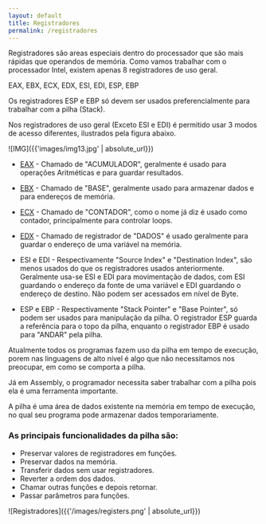 ```yaml
---
layout: default
title: Registradores
permalink: /registradores
---
```


Registradores são areas especiais dentro do processador que são mais rápidas que operandos de memória.
Como vamos trabalhar com o processador Intel, existem apenas 8 registradores de uso geral.

EAX, EBX, ECX, EDX, ESI, EDI, ESP, EBP

Os registradores ESP e EBP só devem ser usados preferencialmente para trabalhar com a pilha (Stack).

Nos registradores de uso geral (Exceto ESI e EDI) é permitido usar 3 modos de acesso diferentes, ilustrados pela figura abaixo.


![IMG]({{'images/img13.jpg' | absolute_url}})

* [EAX](#EAX) - Chamado de "ACUMULADOR", geralmente é usado para operações Aritméticas e para guardar resultados.
* [EBX](#EBX) - Chamado de "BASE", geralmente usado para armazenar dados e para endereços de memória.
* [ECX](#ECX) - Chamado de "CONTADOR", como o nome já diz é usado como contador, principalmente para controlar loops.
* [EDX](#EDX) - Chamado de registrador de "DADOS" é usado geralmente para guardar o endereço de uma variável na memória.

* ESI e EDI - Respectivamente "Source Index" e "Destination Index", são menos usados do que os registradores usados anteriormente.
Geralmente usa-se ESI e EDI para movimentação de dados, com ESI guardando o endereço da fonte de uma variável e EDI guardando o endereço de destino. Não podem ser acessados em nível de Byte.

* ESP e EBP - Respectivamente "Stack Pointer" e "Base Pointer", só podem ser usados para manipulação da pilha. O registrador ESP guarda a referência para o topo da pilha, enquanto o registrador EBP é usado para "ANDAR" pela pilha.

Atualmente todos os programas fazem uso da pilha em tempo de execução, porem nas linguagens de alto nível é algo que não necessitamos nos preocupar, em como se comporta a pilha.

Já em Assembly, o programador necessita saber trabalhar com a pilha pois ela é uma ferramenta importante.

A pilha é uma área de dados existente na memória em tempo de execução, no qual seu programa pode armazenar dados temporariamente.

### As principais funcionalidades da pilha são:

* Preservar valores de registradores em funções.
* Preservar dados na memória.
* Transferir dados sem usar registradores.
* Reverter a ordem dos dados.
* Chamar outras funções e depois retornar.
* Passar parâmetros para funções.

![Registradores]({{'/images/registers.png' | absolute_url}})
